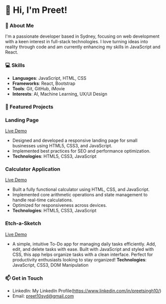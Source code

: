 # 👋 Hi, I'm Preet!

### 🚀 About Me

I'm a passionate developer based in Sydney, focusing on web development with a keen interest in full-stack technologies. I love turning ideas into reality through code and am currently enhancing my skills in JavaScript and React.

### 💻 Skills

- **Languages**: JavaScript, HTML, CSS
- **Frameworks**: React, Bootstrap
- **Tools**: Git, GitHub, iMovie
- **Interests**: AI, Machine Learning, UX/UI Design

### 🌟 Featured Projects

### **Landing Page**

[Live Demo](https://preetsingh10.github.io/landing-page/)

- Designed and developed a responsive landing page for small businesses using HTML5, CSS3, and JavaScript.
- Implemented best practices for SEO and performance optimization.
- **Technologies**: HTML5, CSS3, JavaScript

### **Calculator Application**

[Live Demo](https://preetsingh10.github.io/calculator/)

- Built a fully functional calculator using HTML, CSS, and JavaScript.
- Implemented core arithmetic operations and state management to handle real-time calculations.
- Optimized for responsiveness across devices.
- **Technologies**: HTML5, CSS3, JavaScript

### **Etch-a-Sketch**

[Live Demo](https://preetsingh10.github.io/to-do-list/)

- A simple, intuitive To-Do app for managing daily tasks efficiently. Add, edit, and delete tasks with ease. Built with JavaScript and styled with CSS, this app helps organize tasks with a clean interface. Perfect for productivity enthusiasts looking to stay organized!
**Technologies**: JavaScript, CSS3, DOM Manipulation



### 📫 Get in Touch

- LinkedIn: My LinkedIn Profile(https://www.linkedin.com/in/preetsingh10/)
- Email: preet10syd@gmail.com
